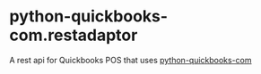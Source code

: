 # python-quickbooks-com.restadaptor  
A rest api for Quickbooks POS that uses [python-quickbooks-com](https://github.com/pcs3rd/python-quickbooks-com)
